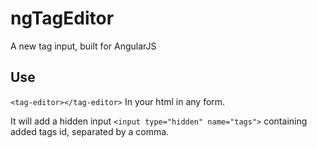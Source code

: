 ngTagEditor
===========

A new tag input, built for AngularJS

## Use

`<tag-editor></tag-editor>` In your html in any form.

It will add a hidden input `<input type="hidden" name="tags">` containing added tags id, separated by a comma.

